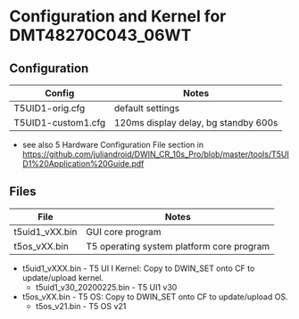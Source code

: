 # Configuration and Kernel for DMT48270C043_06WT

## Configuration

| Config             | Notes                                |
| ------------------ | ------------------------------------ |
| T5UID1-orig.cfg    | default settings                     |
| T5UID1-custom1.cfg | 120ms display delay, bg standby 600s |

* see also 5 Hardware Configuration File section in https://github.com/juliandroid/DWIN_CR_10s_Pro/blob/master/tools/T5UID1%20Application%20Guide.pdf

## Files

| File           | Notes                                     |
| -------------- | ----------------------------------------- |
| t5uid1_vXX.bin | GUI core program                          |
| t5os_vXX.bin   | T5 operating system platform core program |

* t5uid1_vXXX.bin - T5 UI I Kernel: Copy to DWIN_SET onto CF to update/upload kernel.
  * t5uid1_v30_20200225.bin - T5 UI1 v30
* t5os_vXX.bin - T5 OS: Copy to DWIN_SET onto CF to update/upload OS.
  * t5os_v21.bin - T5 OS v21
